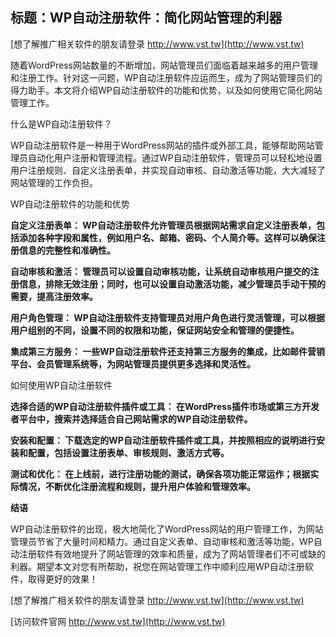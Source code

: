 ## **标题：WP自动注册软件：简化网站管理的利器**

[想了解推广相关软件的朋友请登录 http://www.vst.tw](http://www.vst.tw)

随着WordPress网站数量的不断增加，网站管理员们面临着越来越多的用户管理和注册工作。针对这一问题，WP自动注册软件应运而生，成为了网站管理员们的得力助手。本文将介绍WP自动注册软件的功能和优势，以及如何使用它简化网站管理工作。

什么是WP自动注册软件？

WP自动注册软件是一种用于WordPress网站的插件或外部工具，能够帮助网站管理员自动化用户注册和管理流程。通过WP自动注册软件，管理员可以轻松地设置用户注册规则、自定义注册表单，并实现自动审核、自动激活等功能，大大减轻了网站管理的工作负担。

WP自动注册软件的功能和优势

**自定义注册表单： WP自动注册软件允许管理员根据网站需求自定义注册表单，包括添加各种字段和属性，例如用户名、邮箱、密码、个人简介等。这样可以确保注册信息的完整性和准确性。**

**自动审核和激活： 管理员可以设置自动审核功能，让系统自动审核用户提交的注册信息，排除无效注册；同时，也可以设置自动激活功能，减少管理员手动干预的需要，提高注册效率。**

**用户角色管理： WP自动注册软件支持管理员对用户角色进行灵活管理，可以根据用户组别的不同，设置不同的权限和功能，保证网站安全和管理的便捷性。**

**集成第三方服务： 一些WP自动注册软件还支持第三方服务的集成，比如邮件营销平台、会员管理系统等，为网站管理员提供更多选择和灵活性。**

如何使用WP自动注册软件

**选择合适的WP自动注册软件插件或工具： 在WordPress插件市场或第三方开发者平台中，搜索并选择适合自己网站需求的WP自动注册软件。**

**安装和配置： 下载选定的WP自动注册软件插件或工具，并按照相应的说明进行安装和配置，包括设置注册表单、审核规则、激活方式等。**

**测试和优化： 在上线前，进行注册功能的测试，确保各项功能正常运作；根据实际情况，不断优化注册流程和规则，提升用户体验和管理效率。**

**结语**

WP自动注册软件的出现，极大地简化了WordPress网站的用户管理工作，为网站管理员节省了大量时间和精力。通过自定义表单、自动审核和激活等功能，WP自动注册软件有效地提升了网站管理的效率和质量，成为了网站管理者们不可或缺的利器。期望本文对您有所帮助，祝您在网站管理工作中顺利应用WP自动注册软件，取得更好的效果！

[想了解推广相关软件的朋友请登录 http://www.vst.tw](http://www.vst.tw)


[访问软件官网 http://www.vst.tw](http://www.vst.tw)
